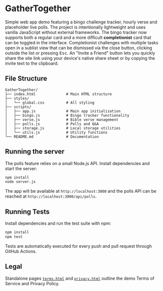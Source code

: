 # GatherTogether

Simple web app demo featuring a bingo challenge tracker, hourly verse and
placeholder live polls. The project is intentionally lightweight and uses
vanilla JavaScript without external frameworks. The bingo tracker now supports
both a regular card and a more difficult **completionist** card that can be
toggled in the interface. Completionist challenges with multiple tasks open in a
sublist view that can be dismissed via the close button, clicking outside the
list or pressing <kbd>Esc</kbd>.
An "Invite a Friend" button lets you quickly share the site link using your
device's native share sheet or by copying the invite text to the clipboard.

## File Structure

```
GatherTogether/
├── index.html              # Main HTML structure
├── styles/
│   └── global.css          # All styling
├── scripts/
│   ├── app.js              # Main app initialization
│   ├── bingo.js            # Bingo tracker functionality
│   ├── verse.js            # Bible verse management
│   ├── polls.js            # Polls and Q&A
│   ├── storage.js          # Local storage utilities
│   └── utils.js            # Utility functions
└── README.md               # Documentation
```

## Running the server

The polls feature relies on a small Node.js API. Install dependencies and start
the server:

```bash
npm install
node server.js
```

The app will be available at `http://localhost:3000` and the polls API can be
reached at `http://localhost:3000/api/polls`.

## Running Tests

Install dependencies and run the test suite with npm:

```bash
npm install
npm test
```

Tests are automatically executed for every push and pull request through
GitHub Actions.

## Legal

Standalone pages [`terms.html`](terms.html) and [`privacy.html`](privacy.html) outline the demo
Terms of Service and Privacy Policy.

